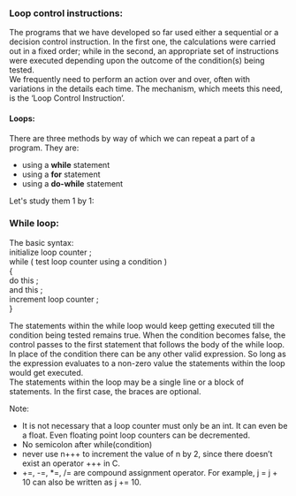 ### Loop control instructions:
The programs that we have developed so far used either a sequential
or a decision control instruction. In the first one, the calculations
were carried out in a fixed order; while in the second, an appropriate set
of instructions were executed depending upon the outcome of the
condition(s) being tested.  
We frequently need to perform an action over and over, often
with variations in the details each time. The mechanism, which meets
this need, is the ‘Loop Control Instruction’.

#### Loops:
There are three methods by way of which we can repeat a part of a
program. They are:
- using a **while** statement
- using a **for** statement
- using a **do-while** statement

Let's study them 1 by 1:

### While loop:
The basic syntax:  
initialize loop counter ;  
while ( test loop counter using a condition )  
{  
do this ;  
and this ;  
increment loop counter ;  
}  

The statements within the while loop would keep getting executed
till the condition being tested remains true. When the condition
becomes false, the control passes to the first statement that follows
the body of the while loop.  
In place of the condition there can be any other valid expression. So
long as the expression evaluates to a non-zero value the statements
within the loop would get executed.  
The statements within the loop may be a single line or a block of
statements. In the first case, the braces are optional.  

Note:
- It is not necessary that a loop counter must only be an int. It can even be a float. Even floating point loop counters can be decremented.
- No semicolon after while(condition)
- never use n+++ to increment the value of n by 2, since there doesn’t exist an operator +++ in C.
- +=, -=, *=, /= are compound assignment operator. For example, j = j + 10 can also be written as j += 10.

